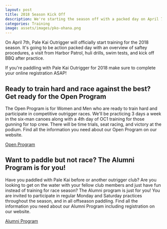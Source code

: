 ```yaml
---
layout: post
title: 2018 Season Kick Off
description: We're starting the season off with a packed day on April 7th, 2018
categories: Training
image: assets/images/pko-ohana.png
---
```


On April 7th, Pale Kai Outrigger will officially start training for the 2018 season. It's going to be action packed day with an overview of saftey procedures, a visit from Harbor Patrol, huli drills, swim tests, and kick off BBQ after practice. 

If you're paddling with Pale Kai Outrigger for 2018 make sure to complete your online registration ASAP! 
 

## Ready to train hard and race against the best? Get ready for the Open Program

The Open Program is for Women and Men who are ready to train hard and participate in competitive outrigger races. We'll be practicing 3 days a week in the six-man canoes along with a 4th day of OC1 training for those gunning for top crew. There will be time trials, seat racing, and victory at the podium. Find all the information you need about our Open Program on our website.

<a href="/open-program">Open Program</a>


## Want to paddle but not race? The Alumni Program is for you!

Have you paddled with Pale Kai before or another outrigger club? Are you looking to get on the water with your fellow club members and just have fun instead of training for race season? The Alumni program is just for you! You are invited to participate in regular Monday and Saturday practices throughout the season, and in all offseason paddling. Find all the information you need about our Alumni Program including registration on our website.

<a href="/alumniprogram">Alumni Program</a>


